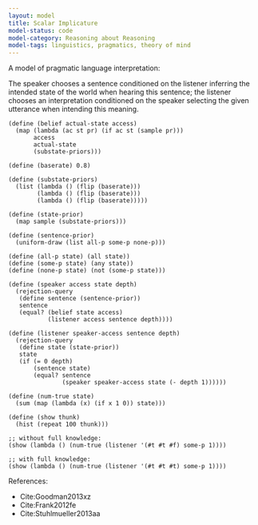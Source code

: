 ```yaml
---
layout: model
title: Scalar Implicature
model-status: code
model-category: Reasoning about Reasoning
model-tags: linguistics, pragmatics, theory of mind
---
```


A model of pragmatic language interpretation: 

The speaker chooses a sentence conditioned on the listener inferring the intended state of the world when hearing this sentence; the listener chooses an interpretation conditioned on the speaker selecting the given utterance when intending this meaning.

    (define (belief actual-state access)
      (map (lambda (ac st pr) (if ac st (sample pr)))
           access
           actual-state
           (substate-priors)))
    
    (define (baserate) 0.8)
    
    (define (substate-priors)
      (list (lambda () (flip (baserate)))
            (lambda () (flip (baserate)))
            (lambda () (flip (baserate)))))
    
    (define (state-prior)
      (map sample (substate-priors)))
    
    (define (sentence-prior)
      (uniform-draw (list all-p some-p none-p)))
    
    (define (all-p state) (all state))
    (define (some-p state) (any state))
    (define (none-p state) (not (some-p state)))
    
    (define (speaker access state depth)
      (rejection-query
       (define sentence (sentence-prior))
       sentence
       (equal? (belief state access)
               (listener access sentence depth))))
    
    (define (listener speaker-access sentence depth)
      (rejection-query
       (define state (state-prior))
       state
       (if (= 0 depth)
           (sentence state)
           (equal? sentence
                   (speaker speaker-access state (- depth 1))))))
    
    (define (num-true state)
      (sum (map (lambda (x) (if x 1 0)) state)))
    
    (define (show thunk)
      (hist (repeat 100 thunk)))
    
    ;; without full knowledge:
    (show (lambda () (num-true (listener '(#t #t #f) some-p 1))))
    
    ;; with full knowledge:
    (show (lambda () (num-true (listener '(#t #t #t) some-p 1))))

References:

- Cite:Goodman2013xz
- Cite:Frank2012fe
- Cite:Stuhlmueller2013aa
